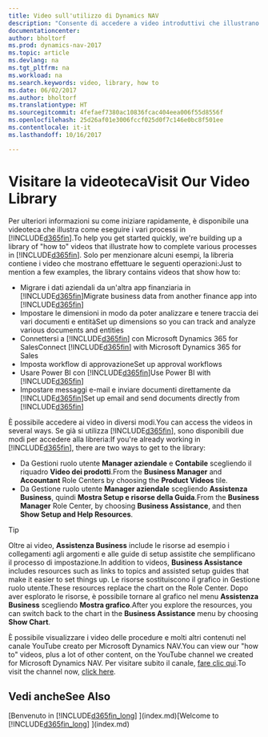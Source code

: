 ```yaml
---
title: Video sull'utilizzo di Dynamics NAV
description: "Consente di accedere a video introduttivi che illustrano come eseguire le attività comuni."
documentationcenter: 
author: bholtorf
ms.prod: dynamics-nav-2017
ms.topic: article
ms.devlang: na
ms.tgt_pltfrm: na
ms.workload: na
ms.search.keywords: video, library, how to
ms.date: 06/02/2017
ms.author: bholtorf
ms.translationtype: HT
ms.sourcegitcommit: 4fefaef7380ac10836fcac404eea006f55d8556f
ms.openlocfilehash: 25d26af01e3006fccf025d0f7c146e0bc8f501ee
ms.contentlocale: it-it
ms.lasthandoff: 10/16/2017

---
```

# <a name="visit-our-video-library"></a><span data-ttu-id="7fbbf-103">Visitare la videoteca</span><span class="sxs-lookup"><span data-stu-id="7fbbf-103">Visit Our Video Library</span></span>
<span data-ttu-id="7fbbf-104">Per ulteriori informazioni su come iniziare rapidamente, è disponibile una videoteca che illustra come eseguire i vari processi in [!INCLUDE[d365fin](includes/d365fin_md.md)].</span><span class="sxs-lookup"><span data-stu-id="7fbbf-104">To help you get started quickly, we're building up a library of "how to" videos that illustrate how to complete various processes in [!INCLUDE[d365fin](includes/d365fin_md.md)].</span></span> <span data-ttu-id="7fbbf-105">Solo per menzionare alcuni esempi, la libreria contiene i video che mostrano effettuare le seguenti operazioni:</span><span class="sxs-lookup"><span data-stu-id="7fbbf-105">Just to mention a few examples, the library contains videos that show how to:</span></span>  

* <span data-ttu-id="7fbbf-106">Migrare i dati aziendali da un'altra app finanziaria in [!INCLUDE[d365fin](includes/d365fin_md.md)]</span><span class="sxs-lookup"><span data-stu-id="7fbbf-106">Migrate business data from another finance app into [!INCLUDE[d365fin](includes/d365fin_md.md)]</span></span>  
* <span data-ttu-id="7fbbf-107">Impostare le dimensioni in modo da poter analizzare e tenere traccia dei vari documenti e entità</span><span class="sxs-lookup"><span data-stu-id="7fbbf-107">Set up dimensions so you can track and analyze various documents and entities</span></span>
* <span data-ttu-id="7fbbf-108">Connettersi a [!INCLUDE[d365fin](includes/d365fin_md.md)] con Microsoft Dynamics 365 for Sales</span><span class="sxs-lookup"><span data-stu-id="7fbbf-108">Connect [!INCLUDE[d365fin](includes/d365fin_md.md)] with Microsoft Dynamics 365 for Sales</span></span>
* <span data-ttu-id="7fbbf-109">Imposta workflow di approvazione</span><span class="sxs-lookup"><span data-stu-id="7fbbf-109">Set up approval workflows</span></span>  
* <span data-ttu-id="7fbbf-110">Usare Power BI con [!INCLUDE[d365fin](includes/d365fin_md.md)]</span><span class="sxs-lookup"><span data-stu-id="7fbbf-110">Use Power BI with [!INCLUDE[d365fin](includes/d365fin_md.md)]</span></span>  
* <span data-ttu-id="7fbbf-111">Impostare messaggi e-mail e inviare documenti direttamente da [!INCLUDE[d365fin](includes/d365fin_md.md)]</span><span class="sxs-lookup"><span data-stu-id="7fbbf-111">Set up email and send documents directly from [!INCLUDE[d365fin](includes/d365fin_md.md)]</span></span>  

<span data-ttu-id="7fbbf-112">È possibile accedere ai video in diversi modi.</span><span class="sxs-lookup"><span data-stu-id="7fbbf-112">You can access the videos in several ways.</span></span> <span data-ttu-id="7fbbf-113">Se già si utilizza [!INCLUDE[d365fin](includes/d365fin_md.md)], sono disponibili due modi per accedere alla libreria:</span><span class="sxs-lookup"><span data-stu-id="7fbbf-113">If you're already working in [!INCLUDE[d365fin](includes/d365fin_md.md)], there are two ways to get to the library:</span></span>

* <span data-ttu-id="7fbbf-114">Da Gestioni ruolo utente **Manager aziendale** e **Contabile** scegliendo il riquadro **Video dei prodotti**.</span><span class="sxs-lookup"><span data-stu-id="7fbbf-114">From the **Business Manager** and **Accountant** Role Centers by choosing the **Product Videos** tile.</span></span>  
* <span data-ttu-id="7fbbf-115">Da Gestione ruolo utente **Manager aziendale** scegliendo **Assistenza Business**, quindi **Mostra Setup e risorse della Guida**.</span><span class="sxs-lookup"><span data-stu-id="7fbbf-115">From the **Business Manager** Role Center, by choosing **Business Assistance**, and then **Show Setup and Help Resources**.</span></span>  

> [!Tip]  
> <span data-ttu-id="7fbbf-116">Oltre ai video, **Assistenza Business** include le risorse ad esempio i collegamenti agli argomenti e alle guide di setup assistite che semplificano il processo di impostazione.</span><span class="sxs-lookup"><span data-stu-id="7fbbf-116">In addition to videos, **Business Assistance** includes resources such as links to topics and assisted setup guides that make it easier to set things up.</span></span> <span data-ttu-id="7fbbf-117">Le risorse sostituiscono il grafico in Gestione ruolo utente.</span><span class="sxs-lookup"><span data-stu-id="7fbbf-117">These resources replace the chart on the Role Center.</span></span> <span data-ttu-id="7fbbf-118">Dopo aver esplorato le risorse, è possibile tornare al grafico nel menu **Assistenza Business** scegliendo **Mostra grafico**.</span><span class="sxs-lookup"><span data-stu-id="7fbbf-118">After you explore the resources, you can switch back to the chart in the **Business Assistance** menu by choosing **Show Chart**.</span></span>  
  
<span data-ttu-id="7fbbf-119">È possibile visualizzare i video delle procedure e molti altri contenuti nel canale YouTube creato per Microsoft Dynamics NAV.</span><span class="sxs-lookup"><span data-stu-id="7fbbf-119">You can view our "how to" videos, plus a lot of other content, on the YouTube channel we created for Microsoft Dynamics NAV.</span></span> <span data-ttu-id="7fbbf-120">Per visitare subito il canale, [fare clic qui](https://go.microsoft.com/fwlink/?linkid=851533).</span><span class="sxs-lookup"><span data-stu-id="7fbbf-120">To visit the channel now, [click here](https://go.microsoft.com/fwlink/?linkid=851533).</span></span>

## <a name="see-also"></a><span data-ttu-id="7fbbf-121">Vedi anche</span><span class="sxs-lookup"><span data-stu-id="7fbbf-121">See Also</span></span>
<span data-ttu-id="7fbbf-122">[Benvenuto in [!INCLUDE[d365fin_long](includes/d365fin_long_md.md)] ](index.md)</span><span class="sxs-lookup"><span data-stu-id="7fbbf-122">[Welcome to [!INCLUDE[d365fin_long](includes/d365fin_long_md.md)] ](index.md)</span></span>

